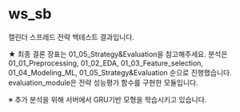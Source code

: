 # ws_sb
캘린더 스프레드 전략 백테스트 결과입니다.

★ 최종 결론 장표는 01_05_Strategy&Evaluation을 참고해주세요.
분석은 01_01_Preprocessing, 01_02_EDA, 01_03_Feature_selection, 01_04_Modeling_ML, 01_05_Strategy&Evaluation 순으로 진행했습니다.
evaluation_module은 전략 성능평가 함수를 구현한 모듈입니다.

※ 추가 분석을 위해 서버에서 GRU기반 모형을 학습시키고 있습니다.
